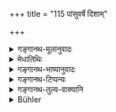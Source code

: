 +++
title = "115 पांसुवर्षे दिशाम्"

+++

<details><summary>गङ्गानथ-मूलानुवादः</summary>

The Brāhmaṇa shall not read during a dust-storm, or while the sky is burning, or while jackals are howling, or while dogs ur donkeys or camels are crying in a line.—(115).
</details>

<details><summary>मेधातिथिः</summary>

**गोमयुः** शृगालः । तस्य **विरुतं** शब्दकरणम् । **श्वखरोष्ट्राणां** **पङ्क्त्यवस्थितानां** शब्दं कुर्वताम् अनध्यायः । एकैकस्य समानजातीयपङ्क्तौ ॥ ४.११५ ॥
</details>

<details><summary>गङ्गानथ-भाष्यानुवादः</summary>

‘*Gomāyu*’—is the jackal; the ‘howling’ of the jackal is its *crying*.

It is time unfit for study only when dogs, donkeys and camels are crying
together in large numbers; each of these three crying along with others
of the same species.—(115).
</details>

<details><summary>गङ्गानथ-टिप्पन्यः</summary>

‘*Paṅktau*’—Buhler entirely misrepresents Kullūka; Kullūka does not
explain the term as ‘in a company’; he clearly explains that what is
meant is that ‘one shall not read the Veda when seated in a line with
horses, camels or asses’; while Medhātithi explains the meaning to be
that ‘that time is unfit for study when the animals named cry out in a
line

This verse is quoted in *Vīramitrodaya* (Saṃskāra, p. 536);—in *Hemādri*
(Kāla, p. 774);—in *Smṛticandrikā* (Saṃskāra, p. 163);—and in
*Gadādharapaddhati* (Kāla, p. 195).
</details>

<details><summary>गङ्गानथ-तुल्य-वाक्यानि</summary>

*Vaśiṣṭha* (13.8).—pSee above.\]

*Gautama* (16.8).—‘During the cry of the dog, the jackal, or the ass.’

*Bodhāyana* (1.11, 34).—‘When the jackal’s cry is heard at night, one
shall not read till he goes to sleep.’

*Āpastamba Dharmasūtra* (1.10.19.33).—‘Cry of the ass, the dog, or of
the jackal, or the owl, the sounds of musical instruments, the sound of
weeping or of singing or of Sāma;—in the case of the jackal’s cry, till
one goes to sleep.’

*Viṣṇu* (30.9-12).—‘Not during earthquakes, nor when there is
meteor-shower or the burning of the quarters; nor when there are sounds
of the dog, the jackal or the ass.’

*Yājñavalkya* (1.148, 150).—‘When there are sounds of the dog, the
jackal, the owl, the Sāma, the arrows (or flute?) or of some one in
distress; or in the proximity of an unclean thing, a dead body, a Śūdra
or a Caṇḍāla, the cremation-ground or the outcast; when there is rain of
dust, or burning of the quarters; during the twilights, or during a fog,
or when there is some danger.’

*Pāraskara*. (2.11.6).—‘During a fog, when there is sound of musical
instruments, or cry of distress,—in the outskirts of the village, or in
the cremation-ground, or when there are sounds of the dog, the ass, the
owl, the jackal or the Sāma,—it is unfit for study while all this
lasts.’
</details>

<details><summary>Bühler</summary>

115	A Brahmana shall not recite (the Veda) during a dust-storm, nor while the sky is preternaturally red, nor while jackals howl, nor while the barking of dogs, the braying of donkeys, or the grunting of camels (is heard), nor while (he is seated) in a company.
</details>
